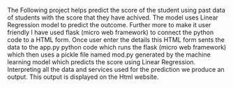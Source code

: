 The Following project helps predict the score of the student using past data of students with the score that they have achived. 
The model uses Linear Regression model to predict the outcome. 
Further more to make it user friendly I have used flask (micro web framework) to connect the python code to a HTML form.
Once user enter the details this HTML form sents the data to the app.py python code which runs the flask (micro web framework) which then uses a pickle file named mod.py generated by the machine learning model which predicts the score using Linear Regression.
Interpreting all the data and services used for the prediction we produce an output.
This output is displayed on the Html website.
